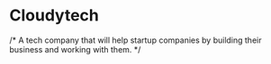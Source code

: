 # Cloudytech
/* A tech company that will help startup companies by building their business and working with them. */
